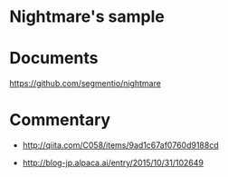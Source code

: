# Nightmare's sample

# Documents

https://github.com/segmentio/nightmare

# Commentary

- http://qiita.com/C058/items/9ad1c67af0760d9188cd

- http://blog-jp.alpaca.ai/entry/2015/10/31/102649